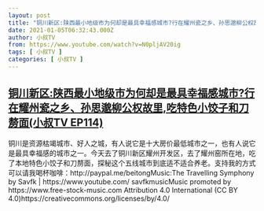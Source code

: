 ```yaml
---
layout: post
title: "铜川新区:陕西最小地级市为何却是最具幸福感城市?行在耀州瓷之乡、孙思邈柳公权故里,吃特色小饺子和刀剺面(小叔TV EP114)"
date: 2021-01-05T06:32:43.000Z
author: 小叔TV
from: https://www.youtube.com/watch?v=N0pljAV20ig
tags: [ 小叔TV ]
categories: [ 小叔TV ]
---
```

<!--1609828363000-->
[铜川新区:陕西最小地级市为何却是最具幸福感城市?行在耀州瓷之乡、孙思邈柳公权故里,吃特色小饺子和刀剺面(小叔TV EP114)](https://www.youtube.com/watch?v=N0pljAV20ig)
------

<div>
铜川是资源枯竭城市、好人之城，有人说它是十大房价最低城市之一，也有人说它是最具幸福感的城市之一。今天去了铜川新区耀州开发区，去了耀州窑所在地，吃了本地特色小饺子和刀剺面，探秘这个五线城市到底适不适合养老。支持我的方式可以请我喝杯咖啡：http://paypal.me/beitongMusic:The Travelling Symphony by Savfk | https://www.youtube.com/ savfkmusicMusic promoted by https://www.free-stock-music.com Attribution 4.0 International (CC BY 4.0)https://creativecommons.org/licenses/by/4.0/
</div>
